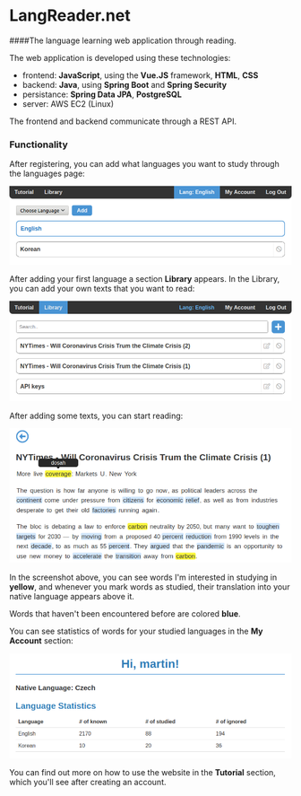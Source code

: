 # LangReader.net

####The language learning web application through reading.

The web application is developed using these technologies:

- frontend: **JavaScript**, using the **Vue.JS** framework,
**HTML**, **CSS**
- backend: **Java**, using **Spring Boot** and **Spring Security**
- persistance: **Spring Data JPA**, **PostgreSQL**
- server: AWS EC2 (Linux)

The frontend and backend communicate through a REST API.

### Functionality

After registering, you can add what languages you want to 
study through the languages page:

![](screenshots/langreader-langs.png)

After adding your first language a section **Library** appears.
In the Library, you can add your own texts that you want to 
read:

![](screenshots/langreader-library.png)

After adding some texts, you can start reading:

![](screenshots/langreader-reading.png)

In the screenshot above, you can see words I'm interested in
 studying in **yellow**, and whenever you mark words as studied,
 their translation into your native language appears above it.
 
 Words that haven't been encountered before are colored 
 **blue**.
 
 You can see statistics of words for your studied languages
 in the **My Account** section:
 
 ![](screenshots/langreader-account.png)
 
 You can find out more on how to use the website in the
 **Tutorial** section, which you'll see after creating an account.
